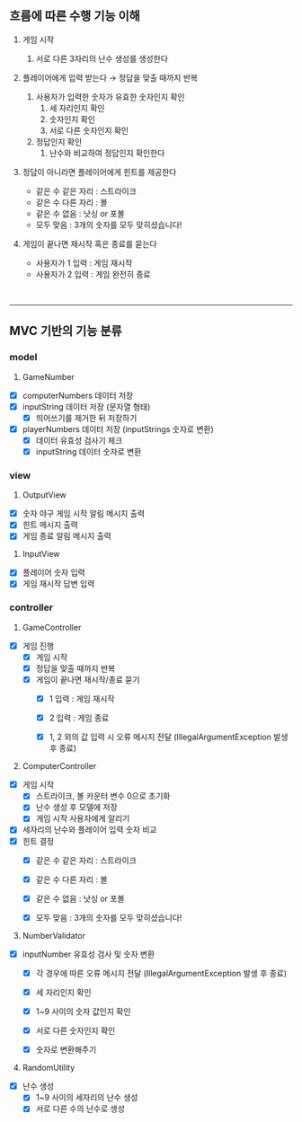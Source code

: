 ## 흐름에 따른 수행 기능 이해

1. 게임 시작
    1) 서로 다른 3자리의 난수 생성를 생성한다


2. 플레이어에게 입력 받는다 → 정답을 맞출 때까지 반복
    1. 사용자가 입력한 숫자가 유효한 숫자인지 확인
        1) 세 자리인지 확인
        2) 숫자인지 확인
        3) 서로 다른 숫자인지 확인
    2. 정답인지 확인
        1) 난수와 비교하여 정답인지 확인한다


3. 정답이 아니라면 플레이어에게 힌트를 제공한다
    - 같은 수 같은 자리 : 스트라이크
    - 같은 수 다른 자리 : 볼
    - 같은 수 없음 : 낫싱 or 포볼
    - 모두 맞음 : 3개의 숫자를 모두 맞히셨습니다!


4. 게임이 끝나면 재시작 혹은 종료를 묻는다
    - 사용자가 1 입력 : 게임 재시작
    - 사용자가 2 입력 : 게임 완전히 종료

<br>

---
## MVC 기반의 기능 분류
### model

1. GameNumber
- [x]  computerNumbers 데이터 저장
- [x]  inputString 데이터 저장 (문자열 형태)
    - [x]  띄어쓰기를 제거한 뒤 저장하기
- [x]  playerNumbers 데이터 저장 (inputStrings 숫자로 변환)
    - [x]  데이터 유효성 검사기 체크
    - [x]  inputString 데이터 숫자로 변환

### view

1. OutputView
- [x]  숫자 야구 게임 시작 알림 메시지 출력
- [x]  힌트 메시지 출력
- [x]  게임 종료 알림 메시지 출력

1. InputView
- [x]  플레이어 숫자 입력
- [x]  게임 재시작 답변 입력

### controller
1. GameController
- [x]  게임 진행
    - [x]  게임 시작
    - [x]  정답을 맞출 때까지 반복
    - [x]  게임이 끝나면 재시작/종료 묻기
        - [x]  1 입력 : 게임 재시작
        - [x]  2 입력 : 게임 종료
        - [x]  1, 2 외의 값 입력 시 오류 메시지 전달 (IllegalArgumentException 발생 후 종료)


2. ComputerController
- [x]  게임 시작
    - [x]  스트라이크, 볼 카운터 변수 0으로 초기화
    - [x]  난수 생성 후 모델에 저장
    - [x]  게임 시작 사용자에게 알리기
- [x]  세자리의 난수와 플레이어 입력 숫자 비교
- [x]  힌트 결정
    - [x]  같은 수 같은 자리 : 스트라이크
    - [x]  같은 수 다른 자리 : 볼
    - [x]  같은 수 없음 : 낫싱 or 포볼
    - [x]  모두 맞음 : 3개의 숫자를 모두 맞히셨습니다!


3. NumberValidator
- [x]  inputNumber 유효성 검사 및 숫자 변환
    - [x]  각 경우에 따른 오류 메시지 전달 (IllegalArgumentException 발생 후 종료)
    - [x]  세 자리인지 확인
    - [x]  1~9 사이의 숫자 값인지 확인
    - [x]  서로 다른 숫자인지 확인
    - [x]  숫자로 변환해주기


4. RandomUtility
- [x]  난수 생성
    - [x]  1~9 사이의 세자리의 난수 생성
    - [x]  서로 다른 수의 난수로 생성